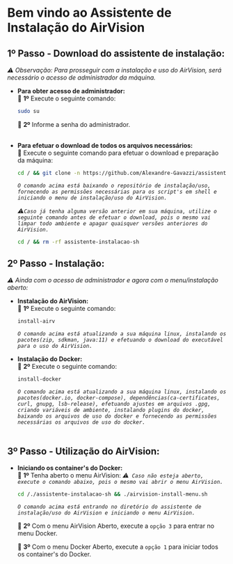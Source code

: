 # Bem vindo ao Assistente de Instalação do AirVision

## 1º Passo - Download do assistente de instalação:

<i>⚠ Observação: Para prosseguir com a instalação e uso do AirVision, será necessário o acesso de administrador da máquina.</i>

- <b>Para obter acesso de administrador:</b> <br>
  🚩 <b>1º</b> Execute o seguinte comando:

  ```sh
  sudo su
  ```

  🚩 <b>2º</b> Informe a senha do administrador. <br> <br>

- <b>Para efetuar o download de todos os arquivos necessários:</b> <br>
  🚩 Execute o seguinte comando para efetuar o download e preparação da máquina:

  ```sh
  cd / && git clone -n https://github.com/Alexandre-Gavazzi/assistente-instalacao-sh.git && cd /./assistente-instalacao-sh && git checkout main airvision-install-menu.sh && git checkout main includes && chmod +x airvision-install-menu.sh && chmod +x includes/* && cd /./assistente-instalacao-sh && ./airvision-install-menu.sh
  ```

  <i>`O comando acima está baixando o repositório de instalação/uso, fornecendo as permissões necessárias para os script's em shell e iniciando o menu de instalação/uso do AirVision.`</i> <br>

  <i>⚠`Caso já tenha alguma versão anterior em sua máquina, utilize o seguinte comando antes de efetuar o download, pois o mesmo vai limpar todo ambiente e apagar quaisquer versões anteriores do AirVision.`</i>

  ```sh
  cd / && rm -rf assistente-instalacao-sh
  ```

## 2º Passo - Instalação:

<i>⚠ Ainda com o acesso de administrador e agora com o menu/instalação aberto:</i> <br>

- <b>Instalação do AirVision:</b> <br>
  🚩 <b>1º</b> Execute o seguinte comando:

  ```sh
  install-airv
  ```

  <i>`O comando acima está atualizando a sua máquina linux, instalando os pacotes(zip, sdkman, java:11) e efetuando o download do executável para o uso do AirVision.`</i>

- <b>Instalação do Docker:</b> <br>
  🚩 <b>2º</b> Execute o seguinte comando:

  ```sh
  install-docker
  ```

  <i>`O comando acima está atualizando a sua máquina linux, instalando os pacotes(docker.io, docker-compose), dependências(ca-certificates, curl, gnupg, lsb-release), efetuando ajustes em arquivos .gpg, criando variáveis de ambiente, instalando plugins do docker, baixando os arquivos de uso do docker e fornecendo as permissões necessárias os arquivos de uso do docker.`</i> <br> <br>

## 3º Passo - Utilização do AirVision:

- <b>Iniciando os container's do Docker:</b> <br>
  🚩 <b>1️º</b> Tenha aberto o menu AirVision: <i>⚠` Caso não esteja aberto, execute o comando abaixo, pois o mesmo vai abrir o menu AirVision.`</i>

  ```sh
  cd /./assistente-instalacao-sh && ./airvision-install-menu.sh
  ```

  <i>`O comando acima está entrando no diretório do assistente de instalação/uso do AirVision e iniciando o menu AirVision.`</i> <br>

  🚩 <b>2º</b> Com o menu AirVision Aberto, execute a `opção 3` para entrar no menu Docker. <br>

  🚩 <b>3º</b> Com o menu Docker Aberto, execute a `opção 1` para iniciar todos os container's do Docker. <br>
